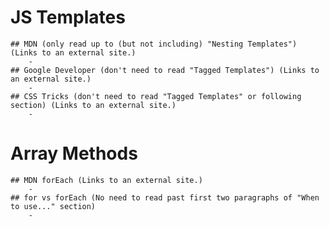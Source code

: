 # JS Templates

    ## MDN (only read up to (but not including) "Nesting Templates") (Links to an external site.)
        - 
    ## Google Developer (don't need to read "Tagged Templates") (Links to an external site.)
        - 
    ## CSS Tricks (don't need to read "Tagged Templates" or following section) (Links to an external site.)
        - 

# Array Methods

    ## MDN forEach (Links to an external site.)
        - 
    ## for vs forEach (No need to read past first two paragraphs of "When to use..." section)
        - 